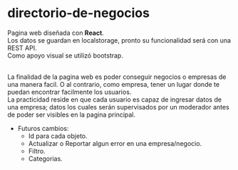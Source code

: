 # directorio-de-negocios

Pagina web diseñada con <strong>React</strong>. <br>
Los datos se guardan en localstorage, pronto su funcionalidad será con una REST API. <br>
Como apoyo visual se utilizó bootstrap. <br> <br>

La finalidad de la pagina web es poder conseguir negocios o empresas de una manera facil. O al contrario, como empresa, tener un lugar donde te puedan encontrar facilmente los usuarios. <br>
La practicidad reside en que cada usuario es capaz de ingresar datos de una empresa; datos los cuales serán supervisados por un moderador antes de poder ser visibles en la pagina principal. 
<br>
- Futuros cambios: <br>
   - Id para cada objeto. <br>
   - Actualizar o Reportar algun error en una empresa/negocio. <br>
   - Filtro. <br>
   - Categorias. <br>
